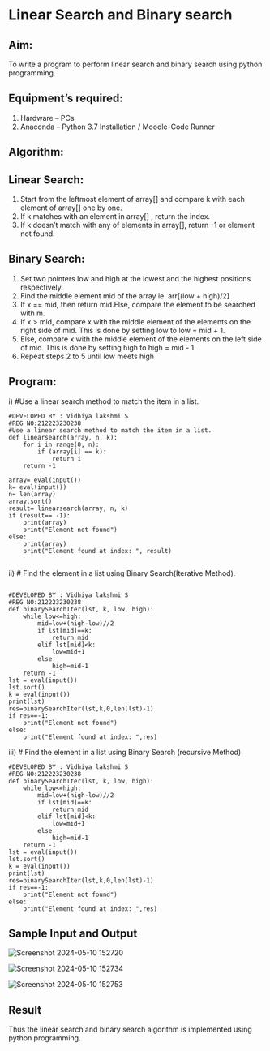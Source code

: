 # Linear Search and Binary search
## Aim:
To write a program to perform linear search and binary search using python programming.
## Equipment’s required:
1.	Hardware – PCs
2.	Anaconda – Python 3.7 Installation / Moodle-Code Runner
## Algorithm:
## Linear Search:
1.	Start from the leftmost element of array[] and compare k with each element of array[] one by one.
2.	If k matches with an element in array[] , return the index.
3.	If k doesn’t match with any of elements in array[], return -1 or element not found.
## Binary Search:
1.	Set two pointers low and high at the lowest and the highest positions respectively.
2.	Find the middle element mid of the array ie. arr[(low + high)/2]
3.	If x == mid, then return mid.Else, compare the element to be searched with m.
4.	If x > mid, compare x with the middle element of the elements on the right side of mid. This is done by setting low to low = mid + 1.
5.	Else, compare x with the middle element of the elements on the left side of mid. This is done by setting high to high = mid - 1.
6.	Repeat steps 2 to 5 until low meets high
## Program:
i)	#Use a linear search method to match the item in a list.

```
#DEVELOPED BY : Vidhiya lakshmi S
#REG NO:212223230238
#Use a linear search method to match the item in a list.
def linearsearch(array, n, k):
    for i in range(0, n):
        if (array[i] == k):
            return i
    return -1
    
array= eval(input())
k= eval(input())
n= len(array)
array.sort()
result= linearsearch(array, n, k)
if (result== -1):
    print(array)
    print("Element not found")
else:
    print(array)
    print("Element found at index: ", result)


```
ii)	# Find the element in a list using Binary Search(Iterative Method).

```

#DEVELOPED BY : Vidhiya lakshmi S
#REG NO:212223230238
def binarySearchIter(lst, k, low, high):
    while low<=high:
        mid=low+(high-low)//2
        if lst[mid]==k:
            return mid
        elif lst[mid]<k:
            low=mid+1
        else:
            high=mid-1
    return -1
lst = eval(input())
lst.sort()
k = eval(input()) 
print(lst)
res=binarySearchIter(lst,k,0,len(lst)-1)
if res==-1:
    print("Element not found")
else:
    print("Element found at index: ",res)

```
iii)	# Find the element in a list using Binary Search (recursive Method).

```
#DEVELOPED BY : Vidhiya lakshmi S
#REG NO:212223230238
def binarySearchIter(lst, k, low, high):
    while low<=high:
        mid=low+(high-low)//2
        if lst[mid]==k:
            return mid
        elif lst[mid]<k:
            low=mid+1
        else:
            high=mid-1
    return -1
lst = eval(input())
lst.sort()
k = eval(input()) 
print(lst)
res=binarySearchIter(lst,k,0,len(lst)-1)
if res==-1:
    print("Element not found")
else:
    print("Element found at index: ",res)

```
## Sample Input and Output

![Screenshot 2024-05-10 152720](https://github.com/saravidhya/Search-Algorithms/assets/87062069/ed9de4e7-46fe-4fcb-8c76-d5e85f8746bb)


![Screenshot 2024-05-10 152734](https://github.com/saravidhya/Search-Algorithms/assets/87062069/eab4d3ca-b606-4a22-966a-4427caa4edbb)


![Screenshot 2024-05-10 152753](https://github.com/saravidhya/Search-Algorithms/assets/87062069/20f917e2-dd7b-40ca-9cf1-985e3a2b4088)



## Result
Thus the linear search and binary search algorithm is implemented using python programming.
